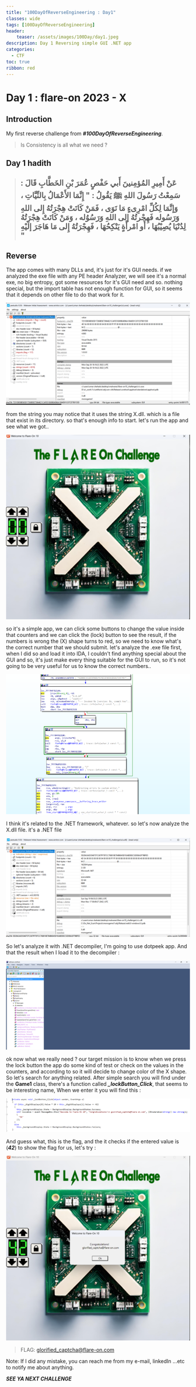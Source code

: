 ```yaml
---
title: "100DayOfReverseEngineering : Day1"
classes: wide
tags: [100DayOfReverseEngineering]
header:
    teaser: /assets/images/100Day/day1.jpeg
description: Day 1 Reversing simple GUI .NET app
categories:
  - CTF
toc: true
ribbon: red
---
```


# Day 1 : flare-on 2023 - X

## Introduction

My first reverse challenge from ***#100DayOfReverseEngineering***. 

> Is Consistency is all what we need ?


## Day 1 hadith 

> ## عَنْ أَمِيرِ المُؤمِنينَ أَبي حَفْصٍ عُمَرَ بْنِ الخَطَّابِ قَالَ : سَمِعْتُ رَسُولَ اللهِ **ﷺ** يَقُولُ : **" إِنَّمَا الأَعْمَالُ بِالنِّيَّاتِ ، وَإنَّمَا لِكُلِّ امْرِىءٍ مَا نَوَى ، فَمَنْ كَانَتْ هِجْرَتُهُ إِلى اللهِ وَرَسُوله فَهِجْرتُهُ إلى اللهِ وَرَسُوُله ، وَمَنْ كَانَتْ هِجْرَتُهُ لِدُنْيَا يُصِيْبُهَا ، أَو امْرأَةٍ يَنْكِحُهَا ، فَهِجْرَتُهُ إِلى مَا هَاجَرَ إلَيْهِ "**



## Reverse

The app comes with many DLLs and, it's just for it's GUI needs. if we analyzed the exe file with any PE header Analyzer, we will see it's a normal exe, no big entropy, got some resources for it's GUI need and so. nothing special, but the import table has not enough function for GUI, so it seems that it depends on other file to do that work for it. 

[![?](/assets/images/100Day/X/1.png)](/assets/images/100Day/X/1.png)

from the string you may notice that it uses the string X.dll. which is a file that exist in its directory. so that's enough info to start. let's run the app and see what we got..

[![?](/assets/images/100Day/X/2.png)](/assets/images/100Day/X/2.png)

so it's a simple app, we can click some buttons to change the value inside that counters and we can click the (lock) button to see the result, if the numbers is wrong the (X) shape turns to red, so we need to know what's the correct number that we should submit. 
let's analyze the .exe file first, when I did so and load it into IDA, I couldn't find anything special about the GUI and so, it's just make every thing suitable for the GUI to run, so it's not going to be very useful for us to know the correct numbers.. 

[![?](/assets/images/100Day/X/3.png)](/assets/images/100Day/X/3.png)

I think it's related to the .NET framework, whatever. 
so let's now analyze the X.dll file. it's a .NET file 

[![?](/assets/images/100Day/X/4.png)](/assets/images/100Day/X/4.png)

So let's analyze it with .NET decompiler, I'm going to use dotpeek app. And that the result when I load it to the decompiler : 

[![?](/assets/images/100Day/X/5.png)](/assets/images/100Day/X/5.png)

ok now what we really need ? our target mission is to know when we press the lock button the app do some kind of test or check on the values in the counters, and according to so it will decide to change color of the X shape. So let's search for anything related. 
After simple search you will find under the **Game1** class, there's a function called ***_lockButton_Click***, that seems to be interesting name, When we enter it you will find this : 

[![?](/assets/images/100Day/X/6.png)](/assets/images/100Day/X/6.png)

And guess what, this is the flag, and the it checks if the entered value is (***42***) to show the flag for us, let's try : 

[![?](/assets/images/100Day/X/7.png)](/assets/images/100Day/X/7.png)

> FLAG: glorified_captcha@flare-on.com



Note: If I did any mistake, you can reach me from my e-mail, linkedIn ...etc to notify me about anything.

***SEE YA NEXT CHALLENGE***

